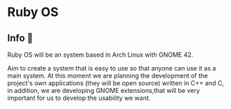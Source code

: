 # Ruby OS

## Info 👻
Ruby OS will be an system based in Arch Linux with GNOME 42.<p>
Aim to create a system that is easy to use so that anyone can use it as a main system.
At this moment we are planning the development of the project's own applications (they will be open source) written in C++ and C, in addition, we are developing GNOME extensions,that will be very important for us to develop the usability we want.

